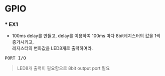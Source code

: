 # GPIO  
### * EX1  
  + 100ms delay를 만들고, delay를 이용하여 100ms 마다 8bit레지스터의 값을 1씩증가시키고,  
  레지스터의 변화값을 LED8개로 출력하여라.  
  <pre>PORT I/O</pre>  
  >LED8개 출력이 필요함으로 8bit output port 필요
  
